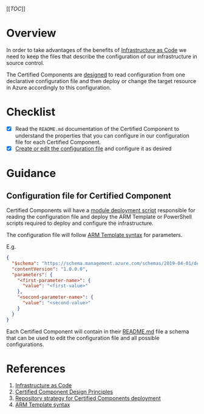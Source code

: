 [[_TOC_]]

# Overview

In order to take advantages of the benefits of [Infrastructure as Code](/Learning-resources/Infrastructure-as-Code.md) we need to keep the files that describe the configuration of our infrastructure in source control.

The Certified Components are [designed](/Certified-Components/Design-principles.md) to read configuration from one declarative configuration file and then deploy or change the target resource in Azure accordingly to this configuration.

# Checklist

- [X] Read the `README.md` documentation of the Certified Component to understand the properties that you can configure in our configuration file for each Certified Component.
- [X] [Create or edit the configuration file](#configuration-file-for-certified-component) and configure it as desired

# Guidance
## Configuration file for Certified Component

Certified Components will have a [module deployment script](/Learning-resources/Infrastructure-as-Code.md) responsible for reading the configuration file and deploy the ARM Template or PowerShell scripts required to deploy and configure the infrastructure.

The configuration file will follow [ARM Template syntax](/Learning-resources/Infrastructure-as-Code/ARM-Templates.md) for parameters.

E.g.
```json
{
  "$schema": "https://schema.management.azure.com/schemas/2019-04-01/deploymentParameters.json#",
  "contentVersion": "1.0.0.0",
  "parameters": {
    "<first-parameter-name>": {
      "value": "<first-value>"
    },
    "<second-parameter-name>": {
      "value": "<second-value>"
    }
  }
}
```
Each Certified Component will contain in their [README.md](/Certified-Components/Design-principles.md) file a schema that can be used to edit the configuration file and all possible configurations. 

# References

1. [Infrastructure as Code](/Learning-resources/Infrastructure-as-Code.md)
2. [Certified Component Design Principles](/Certified-Components/Design-principles.md)
3. [Repository strategy for Certified Components deployment](/Certified-Components/Component-versioning.md)
4. [ARM Template syntax](/Learning-resources/Infrastructure-as-Code/ARM-Templates.md)
